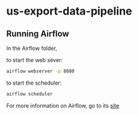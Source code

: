 # us-export-data-pipeline

## Running Airflow

In the Airflow folder,

to start the web sever:
```bash
airflow webserver -p 8080
```

to start the scheduler:
```bash
airflow scheduler
```

For more information on Airflow, go to its [site](http://airflow.apache.org/docs/stable/)
